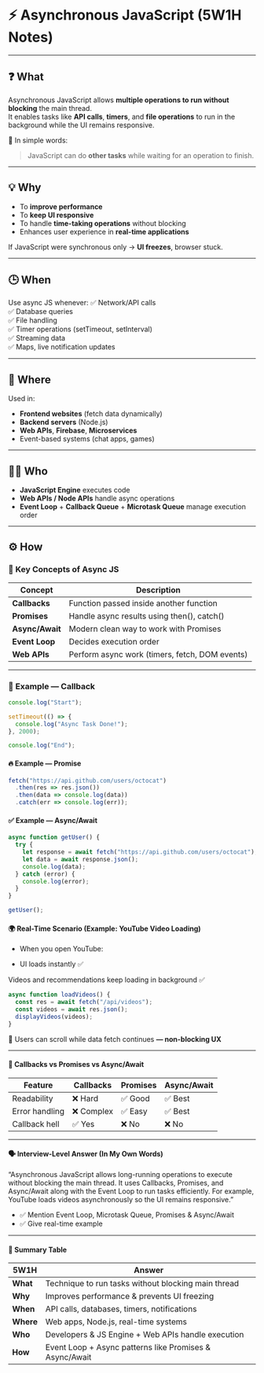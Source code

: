 # ⚡ Asynchronous JavaScript (5W1H Notes)

---

## ❓ What
Asynchronous JavaScript allows **multiple operations to run without blocking** the main thread.  
It enables tasks like **API calls**, **timers**, and **file operations** to run in the background while the UI remains responsive.

🧠 In simple words:
> JavaScript can do **other tasks** while waiting for an operation to finish.

---

## 💡 Why
- To **improve performance**
- To **keep UI responsive**
- To handle **time-taking operations** without blocking
- Enhances user experience in **real-time applications**

If JavaScript were synchronous only → **UI freezes**, browser stuck.

---

## 🕒 When
Use async JS whenever:
✅ Network/API calls  
✅ Database queries  
✅ File handling  
✅ Timer operations (setTimeout, setInterval)  
✅ Streaming data  
✅ Maps, live notification updates  

---

## 📍 Where
Used in:
- **Frontend websites** (fetch data dynamically)
- **Backend servers** (Node.js)
- **Web APIs**, **Firebase**, **Microservices**
- Event-based systems (chat apps, games)

---

## 👨‍💻 Who
- **JavaScript Engine** executes code  
- **Web APIs / Node APIs** handle async operations  
- **Event Loop** + **Callback Queue** + **Microtask Queue** manage execution order

---

## ⚙️ How

### 🧩 Key Concepts of Async JS
| Concept | Description |
|--------|-------------|
| **Callbacks** | Function passed inside another function |
| **Promises** | Handle async results using then(), catch() |
| **Async/Await** | Modern clean way to work with Promises |
| **Event Loop** | Decides execution order |
| **Web APIs** | Perform async work (timers, fetch, DOM events) |

---

### 🔗 Example — Callback
```javascript
console.log("Start");

setTimeout(() => {
  console.log("Async Task Done!");
}, 2000);

console.log("End");
```
#### 🔥 Example — Promise
```javascript
fetch("https://api.github.com/users/octocat")
  .then(res => res.json())
  .then(data => console.log(data))
  .catch(err => console.log(err));
```
#### ✅ Example — Async/Await
```javascript
async function getUser() {
  try {
    let response = await fetch("https://api.github.com/users/octocat");
    let data = await response.json();
    console.log(data);
  } catch (error) {
    console.log(error);
  }
}

getUser();
```
#### 🌍 Real-Time Scenario (Example: YouTube Video Loading)

- When you open YouTube:

- UI loads instantly ✅

Videos and recommendations keep loading in background ✅

```javascript
async function loadVideos() {
  const res = await fetch("/api/videos");
  const videos = await res.json();
  displayVideos(videos);
}
```
🎯 Users can scroll while data fetch continues **— non-blocking UX**

---

#### 🤝 Callbacks vs Promises vs Async/Await

| Feature        | Callbacks | Promises | Async/Await |
| -------------- | --------- | -------- | ----------- |
| Readability    | ❌ Hard    | ✅ Good   | ✅ Best      |
| Error handling | ❌ Complex | ✅ Easy   | ✅ Best      |
| Callback hell  | ✅ Yes     | ❌ No     | ❌ No        |

---

#### 🗣️ Interview-Level Answer (In My Own Words)

“Asynchronous JavaScript allows long-running operations to execute without blocking the main thread.
It uses Callbacks, Promises, and Async/Await along with the Event Loop to run tasks efficiently.
For example, YouTube loads videos asynchronously so the UI remains responsive.”

- ✅ Mention Event Loop, Microtask Queue, Promises & Async/Await
- ✅ Give real-time example

---
#### 🧠 Summary Table

| 5W1H      | Answer                                                  |
| --------- | ------------------------------------------------------- |
| **What**  | Technique to run tasks without blocking main thread     |
| **Why**   | Improves performance & prevents UI freezing             |
| **When**  | API calls, databases, timers, notifications             |
| **Where** | Web apps, Node.js, real-time systems                    |
| **Who**   | Developers & JS Engine + Web APIs handle execution      |
| **How**   | Event Loop + Async patterns like Promises & Async/Await |
